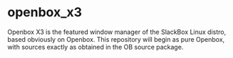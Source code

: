 # openbox_x3
Openbox X3 is the featured window manager of the SlackBox Linux distro, based obviously on Openbox. This repository will begin as pure Openbox, with sources exactly as obtained in the OB source package.
